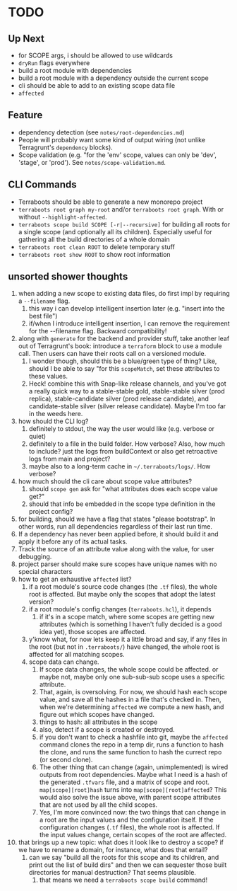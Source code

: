 # TODO

## Up Next

- for SCOPE args, i should be allowed to use wildcards
- `dryRun` flags everywhere
- build a root module with dependencies
- build a root module with a dependency outside the current scope
- cli should be able to add to an existing scope data file
- `affected`

## Feature

- dependency detection (see `notes/root-dependencies.md`)
- People will probably want some kind of output wiring (not unlike Terragrunt's
  `dependency` blocks).
- Scope validation (e.g. "for the 'env' scope, values can only be 'dev',
  'stage', or 'prod'). See `notes/scope-validation.md`.

## CLI Commands

- Terraboots should be able to generate a new monorepo project
- `terraboots root graph my-root` and/or `terraboots root graph`. With or
  without `--highlight-affected`.
- `terraboots scope build SCOPE [-r|--recursive]` for building all roots for a
  single scope (and optionally all its children). Especially useful for
  gathering all the build directories of a whole domain
- `terraboots root clean ROOT` to delete temporary stuff
- `terraboots root show ROOT` to show root information

## unsorted shower thoughts

1. when adding a new scope to existing data files, do first impl by requiring a
   `--filename` flag.
   1. this way i can develop intelligent insertion later (e.g. "insert into the
      best file")
   2. if/when I introduce intelligent insertion, I can remove the requirement
      for the --filename flag. Backward compatibility!
2. along with `generate` for the backend and provider stuff, take another leaf
   out of Terragrunt's book: introduce a `terraform` block to use a module call.
   Then users can have their roots call on a versioned module.
   1. I wonder though, should this be a blue/green type of thing?
      Like, should I be able to say "for this `scopeMatch`, set these attributes
      to these values.
   2. Heck! combine this with Snap-like release channels, and you've got a
      really quick way to a stable-stable gold, stable-stable silver (prod
      replica), stable-candidate silver (prod release candidate), and
      candidate-stable silver (silver release candidate). Maybe I'm too far in
      the weeds here.
3. how should the CLI log?
   1. definitely to stdout, the way the user would like (e.g. verbose or quiet)
   2. definitely to a file in the build folder. How verbose? Also, how much to
      include? just the logs from buildContext or also get retroactive logs from
      main and project?
   3. maybe also to a long-term cache in `~/.terraboots/logs/`. How verbose?
4. how much should the cli care about scope value attributes?
   1. should `scope gen` ask for "what attributes does each scope value get?"
   2. should that info be embedded in the scope type definition in the project
      config?
5. for building, should we have a flag that states "please bootstrap". In other
   words, run all dependencies regardless of their last run time.
6. If a dependency has never been applied before, it should build it and apply
   it before any of its actual tasks.
7. Track the source of an attribute value along with the value, for user
   debugging.
8. project parser should make sure scopes have unique names with no special
   characters
9. how to get an exhaustive `affected` list?
   1. if a root module's source code changes (the `.tf` files), the whole root
      is affected. But maybe only the scopes that adopt the latest version?
   2. if a root module's config changes (`terraboots.hcl`), it depends
      1. if it's in a scope match, where some scopes are getting new attributes
         (which is something I haven't fully decided is a good idea yet), those
         scopes are affected.
   3. y'know what, for now lets keep it a little broad and say, if any files in
      the root (but not in `.terraboots/`) have changed, the whole root is
      affected for all matching scopes.
   4. scope data can change.
      1. If scope data changes, the whole scope could be affected. or maybe
         not, maybe only one sub-sub-sub scope uses a specific attribute.
      2. That, again, is oversolving. For now, we should hash each scope value,
         and save all the hashes in a file that's checked in. Then, when we're
         determining `affected` we compute a new hash, and figure out which
         scopes have changed.
      3. things to hash: all attributes in the scope
      4. also, detect if a scope is created or destroyed.
      5. if you don't want to check a hashfile into git, maybe the `affected`
         command clones the repo in a temp dir, runs a function to hash the
         clone, and runs the same function to hash the currect repo (or second
         clone).
      6. The other thing that can change (again, unimplemented) is wired outputs
         from root dependencies. Maybe what I need is a hash of the generated
         `.tfvars` file, and a matrix of scope and root.
         `map[scope][root]hash` turns into `map[scope][root]affected`?
         This would also solve the issue above, with parent scope attributes
         that are not used by all the child scopes.
      7. Yes, I'm more convinced now: the two things that can change in a root
         are the input values and the configuration itself. If the configuration
         changes (`.tf` files), the whole root is affected. If the input values
         change, certain scopes of the root are affected.
10. that brings up a new topic: what does it look like to destroy a scope?
    if we have to rename a domain, for instance, what does that entail?
    1. can we say "build all the roots for this scope and its children, and
       print out the list of build dirs" and then we can sequester those built
       directories for manual destruction? That seems plausible.
       1. that means we need a `terraboots scope build` command!
